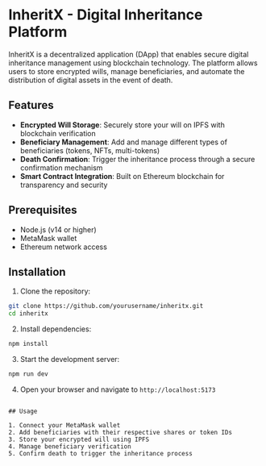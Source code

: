 # InheritX - Digital Inheritance Platform

InheritX is a decentralized application (DApp) that enables secure digital inheritance management using blockchain technology. The platform allows users to store encrypted wills, manage beneficiaries, and automate the distribution of digital assets in the event of death.

## Features

- **Encrypted Will Storage**: Securely store your will on IPFS with blockchain verification
- **Beneficiary Management**: Add and manage different types of beneficiaries (tokens, NFTs, multi-tokens)
- **Death Confirmation**: Trigger the inheritance process through a secure confirmation mechanism
- **Smart Contract Integration**: Built on Ethereum blockchain for transparency and security

## Prerequisites

- Node.js (v14 or higher)
- MetaMask wallet
- Ethereum network access

## Installation

1. Clone the repository:
```bash
git clone https://github.com/yourusername/inheritx.git
cd inheritx
```

2. Install dependencies:
```bash
npm install
```

3. Start the development server:
```bash
npm run dev
```

4. Open your browser and navigate to `http://localhost:5173`


```

## Usage

1. Connect your MetaMask wallet
2. Add beneficiaries with their respective shares or token IDs
3. Store your encrypted will using IPFS
4. Manage beneficiary verification
5. Confirm death to trigger the inheritance process
